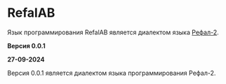 # RefalAB

Язык программирования RefalAB является диалектом языка [Рефал-2](http://www.refal.net/~belous/refal2-r.htm).

**Версия 0.0.1**

**27-09-2024**

Версия 0.0.1 является диалектом языка программирования Рефал-2.
